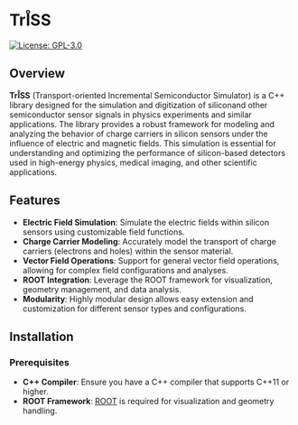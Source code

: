 # TrI̊SS

[![License: GPL-3.0](https://img.shields.io/badge/License-GPLv3-blue.svg)](https://www.gnu.org/licenses/gpl-3.0)

## Overview

**TrI̊SS** (Transport-oriented Incremental Semiconductor Simulator) is a C++ library designed for the simulation and digitization of siliconand other semiconductor sensor signals in physics experiments and similar applications. The library provides a robust framework for modeling and analyzing the behavior of charge carriers in silicon sensors under the influence of electric and magnetic fields. This simulation is essential for understanding and optimizing the performance of silicon-based detectors used in high-energy physics, medical imaging, and other scientific applications.

## Features

- **Electric Field Simulation**: Simulate the electric fields within silicon sensors using customizable field functions.
- **Charge Carrier Modeling**: Accurately model the transport of charge carriers (electrons and holes) within the sensor material.
- **Vector Field Operations**: Support for general vector field operations, allowing for complex field configurations and analyses.
- **ROOT Integration**: Leverage the ROOT framework for visualization, geometry management, and data analysis.
- **Modularity**: Highly modular design allows easy extension and customization for different sensor types and configurations.

## Installation

### Prerequisites

- **C++ Compiler**: Ensure you have a C++ compiler that supports C++11 or higher.
- **ROOT Framework**: [ROOT](https://root.cern/) is required for visualization and geometry handling.




